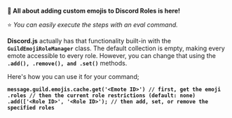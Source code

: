 **📢 All about adding custom emojis to Discord Roles is here!**

⭐ _You can easily execute the steps with an eval command._

**Discord.js** actually has that functionality built-in with the **`GuildEmojiRoleManager`** class. The default collection is empty, making every emote accessible to every role. However, you can change that using the **`.add(), .remove(), and .set()`** methods.

Here's how you can use it for your command;

**```message.guild.emojis.cache.get('<Emote ID>') // first, get the emoji
   .roles // then the current role restrictions (default: none)
   .add(['<Role ID>', '<Role ID>'); // then add, set, or remove the specified roles```**



